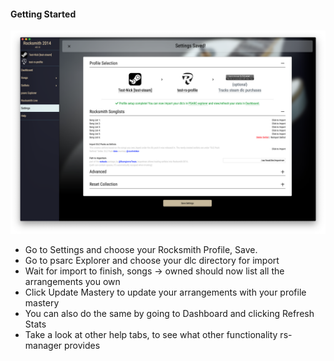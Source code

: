 #### Getting Started 
![](https://github.com/sandiz/rs-manager/raw/master/screenshots/images/settings.png)

 - Go to Settings and choose your Rocksmith Profile, Save.
 - Go to psarc Explorer and choose your dlc directory for import
 - Wait for import to finish, songs -> owned should now list all the arrangements you own
 - Click Update Mastery to update your arrangements with your profile mastery
 - You can also do the same by going to Dashboard and clicking Refresh Stats
 - Take a look at other help tabs, to see what other functionality rs-manager provides
